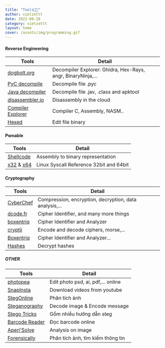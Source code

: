 ```yaml
---
title: "Tools🏳️‍🌈"
author: vietzettt
date: 2022-09-28
category: vietzettt
layout: home
cover: /assets/img/programming.gif
---
```


#### Reverse Engineering

Tools | Detail |
--- | --- |
[dogbolt.org](https://dogbolt.org/)|Decompiler Explorer: Ghidra, Hex-Rays, angr, BinaryNinja,...|
[PyC decompile](https://www.toolnb.com/tools-lang-en/pyc.html) | Decompile file .pyc |
[Java decompiler](http://www.javadecompilers.com/) | Decompile file .jav, .class and apktool  |
[disassembler.io](https://onlinedisassembler.com/odaweb/) |Disassembly in the cloud|
[Compiler Explorer](https://godbolt.org/) |Compiler C, Assembly, NASM..|
[Hexed](https://hexed.it/?hl=en)| Edit file binary |

#### Pwnable

Tools | Detail |
--- | --- |
[Shellcode](https://defuse.ca/online-x86-assembler.htm) | Assembly to binary representation |
[x32](https://syscalls32.paolostivanin.com/) & [x64](https://syscalls64.paolostivanin.com/) | Linux Syscall Reference 32bit and 64bit |

#### Cryptography

Tools | Detail |
--- | --- |
[CyberChef](https://gchq.github.io/CyberChef/)| Compression, encryption, decryption, data analysis,...|
[dcode.fr](https://www.dcode.fr/cipher-identifier) | Cipher Identifier, and many more things |
[boxentriq](https://www.boxentriq.com/code-breaking/cipher-identifier)| Cipher Identifier and Analyzer |
[cryptii](https://cryptii.com/) | Encode and decode ciphers, morse,...|
[Boxentriq](https://www.boxentriq.com/code-breaking/cipher-identifier)| Cipher Identifier and Analyzer...|
[Hashes](https://hashes.com/en/decrypt/hash)| Decrypt hashes |

##### OTHER

Tools | Detail |
--- | --- |
[photopea](https://www.photopea.com/) | Edit photo psd, ai, pdf,... online |
[SnapInsta](https://snapinsta.io/vi1) |Download videos from youtube|
[StegOnline](https://stegonline.georgeom.net/upload)| Phân tích ảnh |
[Steganography](https://stylesuxx.github.io/steganography/)| Decode image & Encode message |
[Stego Tricks](https://book.hacktricks.xyz/crypto-and-stego/stego-tricks)| Gồm nhiều hướng dẫn steg |
[Barcode Reader](https://online-barcode-reader.inliteresearch.com/) | Đọc barcode online |
[Aperi'Solve](https://www.aperisolve.com/) |Analysis on image|
[Forensically](https://29a.ch/photo-forensics/#forensic-magnifier)|Phân tích ảnh, tìm kiếm thông tin |
